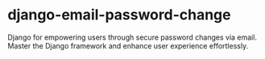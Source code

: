 # django-email-password-change
Django for empowering users through secure password changes via email. Master the Django framework and enhance user experience effortlessly.
